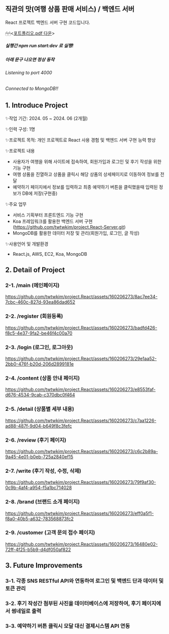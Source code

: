 ## 직관의 맛(여행 상품 판매 서비스) / 백엔드 서버

React 프로젝트 백엔드 서버 구현 코드입니다.  

🖱🖱<[포트폴리오.pdf 다운](https://github.com/user-attachments/files/15910524/default.pdf)>
##### 실행간 npm run start:dev 로 실행!
##### 아래 문구 나오면 정상 동작
###### Listening to port 4000
###### Connected to MongoDB!!

## 1. Introduce Project

✨작업 기간: 2024. 05 ~ 2024. 06 (2개월)

✨인력 구성: 1명

✨프로젝트 목적: 개인 프로젝트로 React 사용 경험 및 백엔드 서버 구현 능력 향상

✨프로젝트 내용
- 사용자가 여행을 위해 사이트에 접속하여, 회원가입과 로그인 및 후기 작성을 위한 기능 구현
- 여행 상품을 진열하고 상품을 클릭시 해당 상품의 상세페이지로 이동하여 정보를 전달
- 예약하기 페이지에서 정보를 입력하고 최종 예약하기 버튼을 클릭했을때 입력된 정보가 DB에 저장(구현중)

✨주요 업무
- 서비스 기획부터 프론트엔드 기능 구현
- Koa 프레임워크를 활용한 백엔드 서버 구현(https://github.com/twtwkim/project.React-Server.git)
- MongoDB를 활용한 데이터 저장 및 관리(회원가입, 로그인, 글 작성)
  
✨사용언어 및 개발환경
- React.js, AWS, EC2, Koa, MongoDB

## 2. Detail of Project
### 2-1. /main (메인페이지)
https://github.com/twtwkim/project.React/assets/160206273/8ac7ee34-7cbc-460c-827d-93ea86dad652

### 2-2. /register (회원등록)
https://github.com/twtwkim/project.React/assets/160206273/badfd426-f8c5-4e37-9fa2-be46f4c00a70

### 2-3. /login (로그인, 로그아웃)
https://github.com/twtwkim/project.React/assets/160206273/29e1aa52-2bb0-476f-b20d-206d2899181e

### 2-4. /content (상품 안내 페이지)
https://github.com/twtwkim/project.React/assets/160206273/e8553faf-d676-4534-9cab-c370dbc0f464

### 2-5. /detail (상품별 세부 내용)
https://github.com/twtwkim/project.React/assets/160206273/c7aa1226-ad88-487f-9d04-b649f8c3fefc

### 2-6. /review (후기 페이지)
https://github.com/twtwkim/project.React/assets/160206273/c6c2b89a-9a45-4e01-b0eb-725a2840ef15

### 2-7. /write (후기 작성, 수정, 삭제)
https://github.com/twtwkim/project.React/assets/160206273/79f9af30-0c9b-4af4-a954-f5a1bc714028

### 2-8. /brand (브랜드 소개 페이지)
https://github.com/twtwkim/project.React/assets/160206273/eff0a5f1-f8a0-40b5-a632-783568873fc2

### 2-9. /customer (고객 문의 접수 페이지)
https://github.com/twtwkim/project.React/assets/160206273/16480e02-72ff-4f25-b5b9-d4df050af822

## 3. Future Improvements
### 3-1. 각종 SNS RESTful API와 연동하여 로그인 및 백엔드 단과 데이터 및 토큰 관리 
### 3-2. 후기 작성간 첨부된 사진을 데이터베이스에 저장하여, 후기 페이지에서 썸네일로 출력
### 3-3. 예약하기 버튼 클릭시 모달 대신 결제시스템 API 연동
